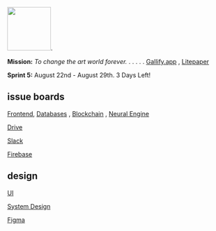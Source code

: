 
<img src="https://user-images.githubusercontent.com/51454024/129453015-b43e918e-7335-4f79-948a-d4c552978509.png" height="100" />. 

__Mission:__  *To change the art world forever.* . . . . . [Gallify.app](https://www.gallify.app/) , [Litepaper](https://www.canva.com/design/DAEgfhl5PjU/hrzMDeSBWvdyQFlguJovuQ/view?utm_content=DAEgfhl5PjU&utm_campaign=designshare&utm_medium=link&utm_source=sharebutton)

__Sprint 5:__ August 22nd - August 29th. 3 Days Left!
      
## issue boards

[Frontend](https://github.com/orgs/Gallify/projects/1), [Databases](https://github.com/orgs/Gallify/projects/4) , [Blockchain](https://github.com/orgs/Gallify/projects/3) , [Neural Engine](https://github.com/orgs/Gallify/projects/5) 

[Drive](https://drive.google.com/drive/folders/1UyKb6CiN1pJHJfxkywHUzAGlFqLM_7Pe?usp=sharing)

[Slack](https://app.slack.com/client/T025Q30ABNY/)

[Firebase](https://console.firebase.google.com/project/gallify-64bbb/overview)

## design

[UI](https://www.figma.com/file/zuARCUmckmDlEHHEQvdl1B/Gallify?node-id=0%3A1)

[System Design](https://www.figma.com/file/3x3LpTRo1HNUjGDeLfeORH/Gallify---System-Design?node-id=0%3A1)

[Figma](https://www.figma.com/files/project/32547938/Team-project?fuid=963550657994127578)












